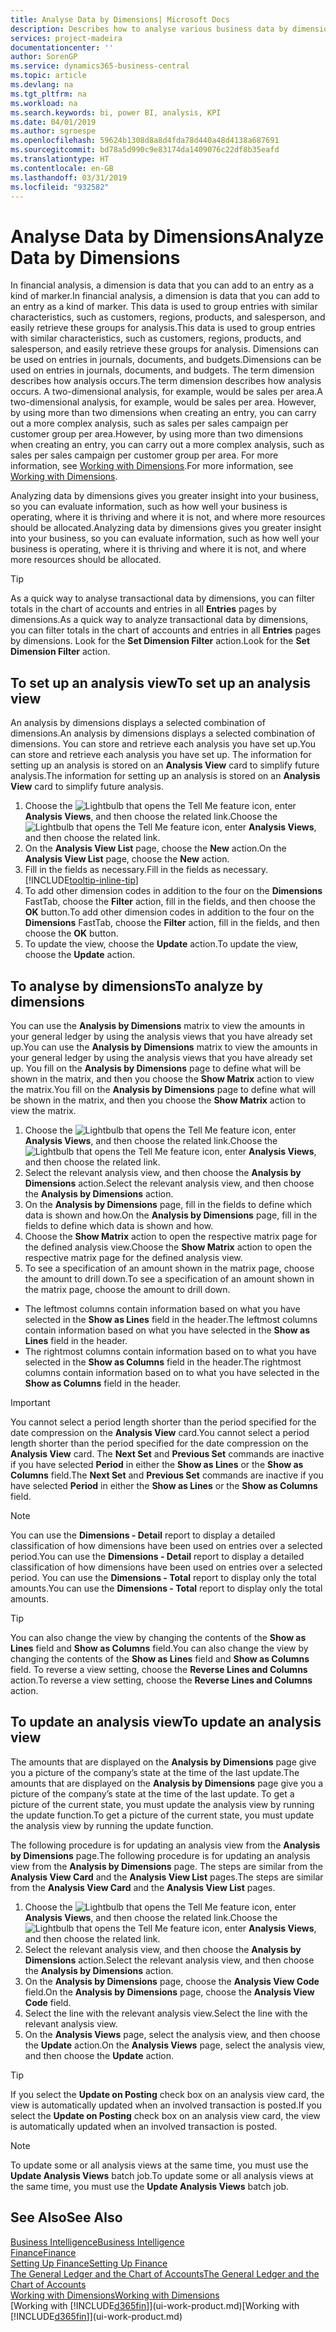 ```yaml
---
title: Analyse Data by Dimensions| Microsoft Docs
description: Describes how to analyse various business data by dimensions.
services: project-madeira
documentationcenter: ''
author: SorenGP
ms.service: dynamics365-business-central
ms.topic: article
ms.devlang: na
ms.tgt_pltfrm: na
ms.workload: na
ms.search.keywords: bi, power BI, analysis, KPI
ms.date: 04/01/2019
ms.author: sgroespe
ms.openlocfilehash: 59624b1308d8a8d4fda78d440a48d4138a687691
ms.sourcegitcommit: bd78a5d990c9e83174da1409076c22df8b35eafd
ms.translationtype: HT
ms.contentlocale: en-GB
ms.lasthandoff: 03/31/2019
ms.locfileid: "932582"
---
```

#  <a name="analyze-data-by-dimensions"></a><span data-ttu-id="19a37-103">Analyse Data by Dimensions</span><span class="sxs-lookup"><span data-stu-id="19a37-103">Analyze Data by Dimensions</span></span>
<span data-ttu-id="19a37-104">In financial analysis, a dimension is data that you can add to an entry as a kind of marker.</span><span class="sxs-lookup"><span data-stu-id="19a37-104">In financial analysis, a dimension is data that you can add to an entry as a kind of marker.</span></span> <span data-ttu-id="19a37-105">This data is used to group entries with similar characteristics, such as customers, regions, products, and salesperson, and easily retrieve these groups for analysis.</span><span class="sxs-lookup"><span data-stu-id="19a37-105">This data is used to group entries with similar characteristics, such as customers, regions, products, and salesperson, and easily retrieve these groups for analysis.</span></span> <span data-ttu-id="19a37-106">Dimensions can be used on entries in journals, documents, and budgets.</span><span class="sxs-lookup"><span data-stu-id="19a37-106">Dimensions can be used on entries in journals, documents, and budgets.</span></span> <span data-ttu-id="19a37-107">The term dimension describes how analysis occurs.</span><span class="sxs-lookup"><span data-stu-id="19a37-107">The term dimension describes how analysis occurs.</span></span> <span data-ttu-id="19a37-108">A two-dimensional analysis, for example, would be sales per area.</span><span class="sxs-lookup"><span data-stu-id="19a37-108">A two-dimensional analysis, for example, would be sales per area.</span></span> <span data-ttu-id="19a37-109">However, by using more than two dimensions when creating an entry, you can carry out a more complex analysis, such as sales per sales campaign per customer group per area.</span><span class="sxs-lookup"><span data-stu-id="19a37-109">However, by using more than two dimensions when creating an entry, you can carry out a more complex analysis, such as sales per sales campaign per customer group per area.</span></span> <span data-ttu-id="19a37-110">For more information, see [Working with Dimensions](finance-dimensions.md).</span><span class="sxs-lookup"><span data-stu-id="19a37-110">For more information, see [Working with Dimensions](finance-dimensions.md).</span></span>

<span data-ttu-id="19a37-111">Analyzing data by dimensions gives you greater insight into your business, so you can evaluate information, such as how well your business is operating, where it is thriving and where it is not, and where more resources should be allocated.</span><span class="sxs-lookup"><span data-stu-id="19a37-111">Analyzing data by dimensions gives you greater insight into your business, so you can evaluate information, such as how well your business is operating, where it is thriving and where it is not, and where more resources should be allocated.</span></span>

> [!TIP]
> <span data-ttu-id="19a37-112">As a quick way to analyse transactional data by dimensions, you can filter totals in the chart of accounts and entries in all **Entries** pages by dimensions.</span><span class="sxs-lookup"><span data-stu-id="19a37-112">As a quick way to analyze transactional data by dimensions, you can filter totals in the chart of accounts and entries in all **Entries** pages by dimensions.</span></span> <span data-ttu-id="19a37-113">Look for the **Set Dimension Filter** action.</span><span class="sxs-lookup"><span data-stu-id="19a37-113">Look for the **Set Dimension Filter** action.</span></span>

## <a name="to-set-up-an-analysis-view"></a><span data-ttu-id="19a37-114">To set up an analysis view</span><span class="sxs-lookup"><span data-stu-id="19a37-114">To set up an analysis view</span></span>  
<span data-ttu-id="19a37-115">An analysis by dimensions displays a selected combination of dimensions.</span><span class="sxs-lookup"><span data-stu-id="19a37-115">An analysis by dimensions displays a selected combination of dimensions.</span></span> <span data-ttu-id="19a37-116">You can store and retrieve each analysis you have set up.</span><span class="sxs-lookup"><span data-stu-id="19a37-116">You can store and retrieve each analysis you have set up.</span></span> <span data-ttu-id="19a37-117">The information for setting up an analysis is stored on an **Analysis View** card to simplify future analysis.</span><span class="sxs-lookup"><span data-stu-id="19a37-117">The information for setting up an analysis is stored on an **Analysis View** card to simplify future analysis.</span></span>  

1. <span data-ttu-id="19a37-118">Choose the ![Lightbulb that opens the Tell Me feature](media/ui-search/search_small.png "Tell me what you want to do") icon, enter **Analysis Views**, and then choose the related link.</span><span class="sxs-lookup"><span data-stu-id="19a37-118">Choose the ![Lightbulb that opens the Tell Me feature](media/ui-search/search_small.png "Tell me what you want to do") icon, enter **Analysis Views**, and then choose the related link.</span></span>  
2. <span data-ttu-id="19a37-119">On the **Analysis View List** page, choose the **New** action.</span><span class="sxs-lookup"><span data-stu-id="19a37-119">On the **Analysis View List** page, choose the **New** action.</span></span>
3. <span data-ttu-id="19a37-120">Fill in the fields as necessary.</span><span class="sxs-lookup"><span data-stu-id="19a37-120">Fill in the fields as necessary.</span></span> [!INCLUDE[tooltip-inline-tip](includes/tooltip-inline-tip_md.md)]
4. <span data-ttu-id="19a37-121">To add other dimension codes in addition to the four on the **Dimensions** FastTab, choose the **Filter** action, fill in the fields, and then choose the **OK** button.</span><span class="sxs-lookup"><span data-stu-id="19a37-121">To add other dimension codes in addition to the four on the **Dimensions** FastTab, choose the **Filter** action, fill in the fields, and then choose the **OK** button.</span></span>  
5. <span data-ttu-id="19a37-122">To update the view, choose the **Update** action.</span><span class="sxs-lookup"><span data-stu-id="19a37-122">To update the view, choose the **Update** action.</span></span>

## <a name="to-analyze-by-dimensions"></a><span data-ttu-id="19a37-123">To analyse by dimensions</span><span class="sxs-lookup"><span data-stu-id="19a37-123">To analyze by dimensions</span></span>
<span data-ttu-id="19a37-124">You can use the **Analysis by Dimensions** matrix to view the amounts in your general ledger by using the analysis views that you have already set up.</span><span class="sxs-lookup"><span data-stu-id="19a37-124">You can use the **Analysis by Dimensions** matrix to view the amounts in your general ledger by using the analysis views that you have already set up.</span></span> <span data-ttu-id="19a37-125">You fill on the **Analysis by Dimensions** page to define what will be shown in the matrix, and then you choose the **Show Matrix** action to view the matrix.</span><span class="sxs-lookup"><span data-stu-id="19a37-125">You fill on the **Analysis by Dimensions** page to define what will be shown in the matrix, and then you choose the **Show Matrix** action to view the matrix.</span></span>  

1. <span data-ttu-id="19a37-126">Choose the ![Lightbulb that opens the Tell Me feature](media/ui-search/search_small.png "Tell me what you want to do") icon, enter **Analysis Views**, and then choose the related link.</span><span class="sxs-lookup"><span data-stu-id="19a37-126">Choose the ![Lightbulb that opens the Tell Me feature](media/ui-search/search_small.png "Tell me what you want to do") icon, enter **Analysis Views**, and then choose the related link.</span></span>  
2. <span data-ttu-id="19a37-127">Select the relevant analysis view,  and then choose the **Analysis by Dimensions** action.</span><span class="sxs-lookup"><span data-stu-id="19a37-127">Select the relevant analysis view,  and then choose the **Analysis by Dimensions** action.</span></span>
3. <span data-ttu-id="19a37-128">On the **Analysis by Dimensions** page, fill in the fields to define which data is shown and how.</span><span class="sxs-lookup"><span data-stu-id="19a37-128">On the **Analysis by Dimensions** page, fill in the fields to define which data is shown and how.</span></span>
4. <span data-ttu-id="19a37-129">Choose the **Show Matrix** action to open the respective matrix page for the defined analysis view.</span><span class="sxs-lookup"><span data-stu-id="19a37-129">Choose the **Show Matrix** action to open the respective matrix page for the defined analysis view.</span></span>
5. <span data-ttu-id="19a37-130">To see a specification of an amount shown in the matrix page, choose the amount to drill down.</span><span class="sxs-lookup"><span data-stu-id="19a37-130">To see a specification of an amount shown in the matrix page, choose the amount to drill down.</span></span>  

- <span data-ttu-id="19a37-131">The leftmost columns contain information based on what you have selected in the **Show as Lines** field in the header.</span><span class="sxs-lookup"><span data-stu-id="19a37-131">The leftmost columns contain information based on what you have selected in the **Show as Lines** field in the header.</span></span>  
- <span data-ttu-id="19a37-132">The rightmost columns contain information based on to what you have selected in the **Show as Columns** field in the header.</span><span class="sxs-lookup"><span data-stu-id="19a37-132">The rightmost columns contain information based on to what you have selected in the **Show as Columns** field in the header.</span></span>

> [!IMPORTANT]  
>   <span data-ttu-id="19a37-133">You cannot select a period length shorter than the period specified for the date compression on the **Analysis View** card.</span><span class="sxs-lookup"><span data-stu-id="19a37-133">You cannot select a period length shorter than the period specified for the date compression on the **Analysis View** card.</span></span> <span data-ttu-id="19a37-134">The **Next Set** and **Previous Set** commands are inactive if you have selected **Period** in either the **Show as Lines** or the **Show as Columns** field.</span><span class="sxs-lookup"><span data-stu-id="19a37-134">The **Next Set** and **Previous Set** commands are inactive if you have selected **Period** in either the **Show as Lines** or the **Show as Columns** field.</span></span>  

> [!NOTE]  
>   <span data-ttu-id="19a37-135">You can use the **Dimensions - Detail** report to display a detailed classification of how dimensions have been used on entries over a selected period.</span><span class="sxs-lookup"><span data-stu-id="19a37-135">You can use the **Dimensions - Detail** report to display a detailed classification of how dimensions have been used on entries over a selected period.</span></span> <span data-ttu-id="19a37-136">You can use the **Dimensions - Total** report to display only the total amounts.</span><span class="sxs-lookup"><span data-stu-id="19a37-136">You can use the **Dimensions - Total** report to display only the total amounts.</span></span>  

> [!TIP]  
>   <span data-ttu-id="19a37-137">You can also change the view by changing the contents of the **Show as Lines** field and **Show as Columns** field.</span><span class="sxs-lookup"><span data-stu-id="19a37-137">You can also change the view by changing the contents of the **Show as Lines** field and **Show as Columns** field.</span></span> <span data-ttu-id="19a37-138">To reverse a view setting, choose the **Reverse Lines and Columns** action.</span><span class="sxs-lookup"><span data-stu-id="19a37-138">To reverse a view setting, choose the **Reverse Lines and Columns** action.</span></span>

## <a name="to-update-an-analysis-view"></a><span data-ttu-id="19a37-139">To update an analysis view</span><span class="sxs-lookup"><span data-stu-id="19a37-139">To update an analysis view</span></span>  
<span data-ttu-id="19a37-140">The amounts that are displayed on the **Analysis by Dimensions** page give you a picture of the company’s state at the time of the last update.</span><span class="sxs-lookup"><span data-stu-id="19a37-140">The amounts that are displayed on the **Analysis by Dimensions** page give you a picture of the company’s state at the time of the last update.</span></span> <span data-ttu-id="19a37-141">To get a picture of the current state, you must update the analysis view by running the update function.</span><span class="sxs-lookup"><span data-stu-id="19a37-141">To get a picture of the current state, you must update the analysis view by running the update function.</span></span>

<span data-ttu-id="19a37-142">The following procedure is for updating an analysis view from the **Analysis by Dimensions** page.</span><span class="sxs-lookup"><span data-stu-id="19a37-142">The following procedure is for updating an analysis view from the **Analysis by Dimensions** page.</span></span> <span data-ttu-id="19a37-143">The steps are similar from the **Analysis View Card** and the **Analysis View List** pages.</span><span class="sxs-lookup"><span data-stu-id="19a37-143">The steps are similar from the **Analysis View Card** and the **Analysis View List** pages.</span></span>  

1. <span data-ttu-id="19a37-144">Choose the ![Lightbulb that opens the Tell Me feature](media/ui-search/search_small.png "Tell me what you want to do") icon, enter **Analysis Views**, and then choose the related link.</span><span class="sxs-lookup"><span data-stu-id="19a37-144">Choose the ![Lightbulb that opens the Tell Me feature](media/ui-search/search_small.png "Tell me what you want to do") icon, enter **Analysis Views**, and then choose the related link.</span></span>
2. <span data-ttu-id="19a37-145">Select the relevant analysis view,  and then choose the **Analysis by Dimensions** action.</span><span class="sxs-lookup"><span data-stu-id="19a37-145">Select the relevant analysis view,  and then choose the **Analysis by Dimensions** action.</span></span>
2. <span data-ttu-id="19a37-146">On the **Analysis by Dimensions** page, choose the **Analysis View Code** field.</span><span class="sxs-lookup"><span data-stu-id="19a37-146">On the **Analysis by Dimensions** page, choose the **Analysis View Code** field.</span></span>  
3. <span data-ttu-id="19a37-147">Select the line with the relevant analysis view.</span><span class="sxs-lookup"><span data-stu-id="19a37-147">Select the line with the relevant analysis view.</span></span>  
4. <span data-ttu-id="19a37-148">On the **Analysis Views** page, select the analysis view, and then choose the **Update** action.</span><span class="sxs-lookup"><span data-stu-id="19a37-148">On the **Analysis Views** page, select the analysis view, and then choose the **Update** action.</span></span>  

> [!TIP]  
>   <span data-ttu-id="19a37-149">If you select the **Update on Posting** check box on an analysis view card, the view is automatically updated when an involved transaction is posted.</span><span class="sxs-lookup"><span data-stu-id="19a37-149">If you select the **Update on Posting** check box on an analysis view card, the view is automatically updated when an involved transaction is posted.</span></span>

> [!NOTE]  
>   <span data-ttu-id="19a37-150">To update some or all analysis views at the same time, you must use the **Update Analysis Views** batch job.</span><span class="sxs-lookup"><span data-stu-id="19a37-150">To update some or all analysis views at the same time, you must use the **Update Analysis Views** batch job.</span></span>  

## <a name="see-also"></a><span data-ttu-id="19a37-151">See Also</span><span class="sxs-lookup"><span data-stu-id="19a37-151">See Also</span></span>
[<span data-ttu-id="19a37-152">Business Intelligence</span><span class="sxs-lookup"><span data-stu-id="19a37-152">Business Intelligence</span></span>](bi.md)  
[<span data-ttu-id="19a37-153">Finance</span><span class="sxs-lookup"><span data-stu-id="19a37-153">Finance</span></span>](finance.md)  
[<span data-ttu-id="19a37-154">Setting Up Finance</span><span class="sxs-lookup"><span data-stu-id="19a37-154">Setting Up Finance</span></span>](finance-setup-finance.md)  
[<span data-ttu-id="19a37-155">The General Ledger and the Chart of Accounts</span><span class="sxs-lookup"><span data-stu-id="19a37-155">The General Ledger and the Chart of Accounts</span></span>](finance-general-ledger.md)  
[<span data-ttu-id="19a37-156">Working with Dimensions</span><span class="sxs-lookup"><span data-stu-id="19a37-156">Working with Dimensions</span></span>](finance-dimensions.md)  
<span data-ttu-id="19a37-157">[Working with [!INCLUDE[d365fin](includes/d365fin_md.md)]](ui-work-product.md)</span><span class="sxs-lookup"><span data-stu-id="19a37-157">[Working with [!INCLUDE[d365fin](includes/d365fin_md.md)]](ui-work-product.md)</span></span>  
